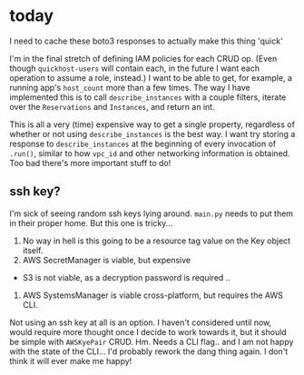 # today

I need to cache these boto3 responses to actually make this thing 'quick'

I'm in the final stretch of defining IAM policies for each CRUD op. (Even
though `quickhost-users` will contain each, in the future I want each operation
to assume a role, instead.) I want to be able to get, for example, a running
app's `host_count` more than a few times. The way I have implemented this is to
call `describe_instances` with a couple filters, iterate over the `Reservations` and
`Instances`, and return an int.

This is all a very (time) expensive way to get a single property, regardless of
whether or not using `describe_instances` is the best way. I want try storing a
response to `describe_instances` at the beginning of every invocation of
`.run()`, similar to how `vpc_id` and other networking information is obtained.
Too bad there's more important stuff to do!

## ssh key?

I'm sick of seeing random ssh keys lying around. `main.py` needs to put them in
their proper home. But this one is tricky...

1. No way in hell is this going to be a resource tag value on the Key object itself.
1. AWS SecretManager is viable, but expensive
  * S3 is not viable, as a decryption password is required ..
1. AWS SystemsManager is viable cross-platform, but requires the AWS CLI.

Not using an ssh key at all is an option. I haven't considered until now, would
require more thought once I decide to work towards it, but it should be simple
with `AWSKyePair` CRUD. Hm. Needs a CLI flag.. and I am not happy with the
state of the CLI... I'd probably rework the dang thing again. I don't think it
will ever make me happy!



